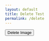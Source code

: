 ```yaml
---
layout: default
title: Delete Test
permalink: /delete
---
```

<html>
<head>
    <script>
        function deleteImage(fileName) {
            // Endpoint URL with the fileName parameter
            const endpointUrl = `https://cosmic-backend.stu.nighthawkcodingsociety.com/image/delete/${fileName}`;
            // new XMLHttpRequest object
            const xhr = new XMLHttpRequest();
            // DELETE request to the specified URL
            xhr.open("DELETE", endpointUrl, true);
            xhr.setRequestHeader("Access-Control-Allow-Origin", "*");
            // callback function to handle the response
            xhr.onload = function () {
                if (xhr.status === 200) {
                    // request successful
                    console.log("DELETE request successful");
                } else {
                    // request failed
                    console.error("DELETE request failed");
                }
            };
            // send DELETE request
            xhr.send();
        }
    </script>
</head>
<body>
    <button onclick="deleteImage('GitHub')">Delete Image</button>
</body>
</html>
